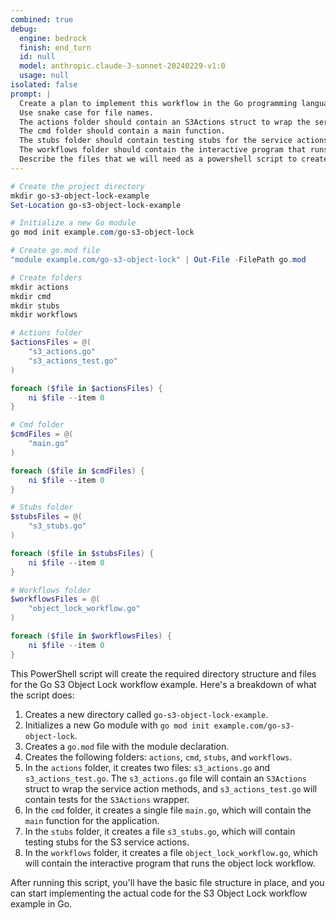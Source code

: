 ```yaml
---
combined: true
debug:
  engine: bedrock
  finish: end_turn
  id: null
  model: anthropic.claude-3-sonnet-20240229-v1:0
  usage: null
isolated: false
prompt: |
  Create a plan to implement this workflow in the Go programming language. Include a go.mod file, and folders for actions, cmd, stubs, and workflows.
  Use snake case for file names.
  The actions folder should contain an S3Actions struct to wrap the service action methods and a test file to test the S3Actions wrapper.
  The cmd folder should contain a main function.
  The stubs folder should contain testing stubs for the service actions.
  The workflows folder should contain the interactive program that runs the object lock workflow.
  Describe the files that we will need as a powershell script to create their outline.
---
```

```powershell
# Create the project directory
mkdir go-s3-object-lock-example
Set-Location go-s3-object-lock-example

# Initialize a new Go module
go mod init example.com/go-s3-object-lock

# Create go.mod file
"module example.com/go-s3-object-lock" | Out-File -FilePath go.mod

# Create folders
mkdir actions
mkdir cmd
mkdir stubs
mkdir workflows

# Actions folder
$actionsFiles = @(
    "s3_actions.go"
    "s3_actions_test.go"
)

foreach ($file in $actionsFiles) {
    ni $file --item 0
}

# Cmd folder
$cmdFiles = @(
    "main.go"
)

foreach ($file in $cmdFiles) {
    ni $file --item 0
}

# Stubs folder
$stubsFiles = @(
    "s3_stubs.go"
)

foreach ($file in $stubsFiles) {
    ni $file --item 0
}

# Workflows folder
$workflowsFiles = @(
    "object_lock_workflow.go"
)

foreach ($file in $workflowsFiles) {
    ni $file --item 0
}
```

This PowerShell script will create the required directory structure and files for the Go S3 Object Lock workflow example. Here's a breakdown of what the script does:

1. Creates a new directory called `go-s3-object-lock-example`.
2. Initializes a new Go module with `go mod init example.com/go-s3-object-lock`.
3. Creates a `go.mod` file with the module declaration.
4. Creates the following folders: `actions`, `cmd`, `stubs`, and `workflows`.
5. In the `actions` folder, it creates two files: `s3_actions.go` and `s3_actions_test.go`. The `s3_actions.go` file will contain an `S3Actions` struct to wrap the service action methods, and `s3_actions_test.go` will contain tests for the `S3Actions` wrapper.
6. In the `cmd` folder, it creates a single file `main.go`, which will contain the `main` function for the application.
7. In the `stubs` folder, it creates a file `s3_stubs.go`, which will contain testing stubs for the S3 service actions.
8. In the `workflows` folder, it creates a file `object_lock_workflow.go`, which will contain the interactive program that runs the object lock workflow.

After running this script, you'll have the basic file structure in place, and you can start implementing the actual code for the S3 Object Lock workflow example in Go.